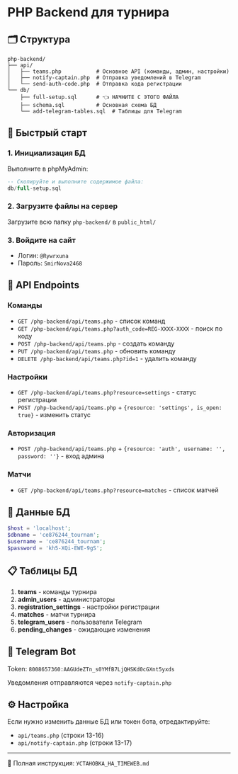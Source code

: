 # PHP Backend для турнира

## 🗂 Структура

```
php-backend/
├── api/
│   ├── teams.php           # Основное API (команды, админ, настройки)
│   ├── notify-captain.php  # Отправка уведомлений в Telegram
│   └── send-auth-code.php  # Отправка кода регистрации
└── db/
    ├── full-setup.sql      # 👈 НАЧНИТЕ С ЭТОГО ФАЙЛА
    ├── schema.sql          # Основная схема БД
    └── add-telegram-tables.sql  # Таблицы для Telegram
```

## 🚀 Быстрый старт

### 1. Инициализация БД
Выполните в phpMyAdmin:
```sql
-- Скопируйте и выполните содержимое файла:
db/full-setup.sql
```

### 2. Загрузите файлы на сервер
Загрузите всю папку `php-backend/` в `public_html/`

### 3. Войдите на сайт
- Логин: `@Rywrxuna`
- Пароль: `SmirNova2468`

## 📡 API Endpoints

### Команды
- `GET /php-backend/api/teams.php` - список команд
- `GET /php-backend/api/teams.php?auth_code=REG-XXXX-XXXX` - поиск по коду
- `POST /php-backend/api/teams.php` - создать команду
- `PUT /php-backend/api/teams.php` - обновить команду
- `DELETE /php-backend/api/teams.php?id=1` - удалить команду

### Настройки
- `GET /php-backend/api/teams.php?resource=settings` - статус регистрации
- `POST /php-backend/api/teams.php` + `{resource: 'settings', is_open: true}` - изменить статус

### Авторизация
- `POST /php-backend/api/teams.php` + `{resource: 'auth', username: '', password: ''}` - вход админа

### Матчи
- `GET /php-backend/api/teams.php?resource=matches` - список матчей

## 🔑 Данные БД

```php
$host = 'localhost';
$dbname = 'ce876244_tournam';
$username = 'ce876244_tournam';
$password = 'kh5-XQi-EWE-9gS';
```

## 📋 Таблицы БД

1. **teams** - команды турнира
2. **admin_users** - администраторы
3. **registration_settings** - настройки регистрации
4. **matches** - матчи турнира
5. **telegram_users** - пользователи Telegram
6. **pending_changes** - ожидающие изменения

## 🤖 Telegram Bot

Token: `8008657360:AAGUdeZTn_s0YMfB7LjQHSKd0cGXnt5yxds`

Уведомления отправляются через `notify-captain.php`

## ⚙️ Настройка

Если нужно изменить данные БД или токен бота, отредактируйте:
- `api/teams.php` (строки 13-16)
- `api/notify-captain.php` (строки 13-17)

---

📖 Полная инструкция: `УСТАНОВКА_НА_TIMEWEB.md`
